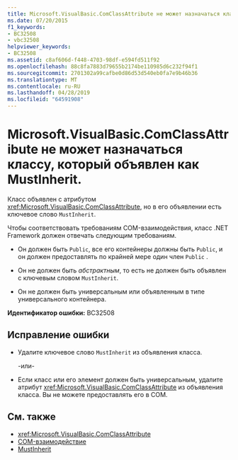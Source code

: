 ```yaml
---
title: Microsoft.VisualBasic.ComClassAttribute не может назначаться классу, который объявлен как MustInherit.
ms.date: 07/20/2015
f1_keywords:
- BC32508
- vbc32508
helpviewer_keywords:
- BC32508
ms.assetid: c8af606d-f448-4703-98df-e594fd511f92
ms.openlocfilehash: 88c8fa7883d79655b2174be110985d6c232f94f1
ms.sourcegitcommit: 2701302a99cafbe0d86d53d540eb0fa7e9b46b36
ms.translationtype: MT
ms.contentlocale: ru-RU
ms.lasthandoff: 04/28/2019
ms.locfileid: "64591908"
---
```

# <a name="microsoftvisualbasiccomclassattribute-cannot-be-applied-to-a-class-that-is-declared-mustinherit"></a>Microsoft.VisualBasic.ComClassAttribute не может назначаться классу, который объявлен как MustInherit.
Класс объявлен с атрибутом <xref:Microsoft.VisualBasic.ComClassAttribute>, но в его объявлении есть ключевое слово `MustInherit`.  
  
 Чтобы соответствовать требованиям COM-взаимодействия, класс .NET Framework должен отвечать следующим требованиям.  
  
- Он должен быть `Public`, все его контейнеры должны быть `Public`, и он должен предоставлять по крайней мере один член `Public` .  
  
- Он не должен быть *абстрактным*, то есть не должен быть объявлен с ключевым словом `MustInherit`.  
  
- Он не должен быть универсальным или объявленным в типе универсального контейнера.  
  
 **Идентификатор ошибки:** BC32508  
  
## <a name="to-correct-this-error"></a>Исправление ошибки  
  
- Удалите ключевое слово `MustInherit` из объявления класса.  
  
     -или-  
  
- Если класс или его элемент должен быть универсальным, удалите атрибут <xref:Microsoft.VisualBasic.ComClassAttribute> из объявления класса. Вы не можете предоставлять его в COM.  
  
## <a name="see-also"></a>См. также

- <xref:Microsoft.VisualBasic.ComClassAttribute>
- [COM-взаимодействие](../../visual-basic/programming-guide/com-interop/index.md)
- [MustInherit](../../visual-basic/language-reference/modifiers/mustinherit.md)
